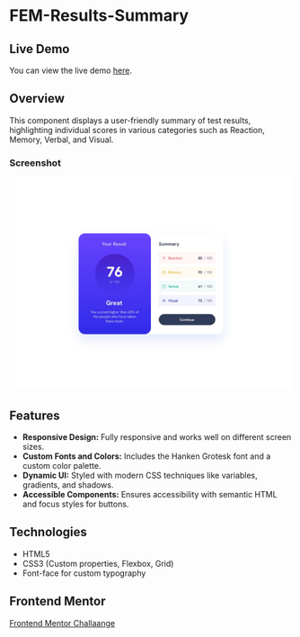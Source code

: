 # FEM-Results-Summary

## Live Demo

You can view the live demo [here](#).

## Overview

This component displays a user-friendly summary of test results, highlighting individual scores in various categories such as Reaction, Memory, Verbal, and Visual.

### Screenshot

![Screenshot of the Results Summary Component](design/desktop-design.jpg)

## Features

- **Responsive Design:** Fully responsive and works well on different screen sizes.
- **Custom Fonts and Colors:** Includes the Hanken Grotesk font and a custom color palette.
- **Dynamic UI:** Styled with modern CSS techniques like variables, gradients, and shadows.
- **Accessible Components:** Ensures accessibility with semantic HTML and focus styles for buttons.

## Technologies

- HTML5
- CSS3 (Custom properties, Flexbox, Grid)
- Font-face for custom typography

## Frontend Mentor

[Frontend Mentor Challaange](https://www.frontendmentor.io/challenges/results-summary-component-CE_K6s0maV)
